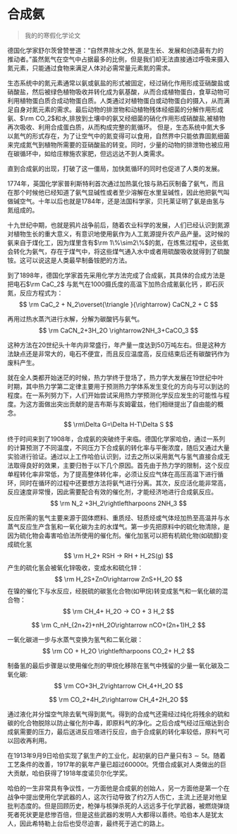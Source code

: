 # **合成氨**

> 我的的寒假化学论文

德国化学家舒尔茨曾赞誉道：“自然界除水之外, 氮是生长、发展和创造最有力的推动者。”虽然氮气在空气中占据最多的比例，但是我们却无法直接通过呼吸来摄入氮元素，只能通过食物来满足人体对必需常量元素氮的需求。

生态系统中的氮元素通常以氨或氨盐的形式被固定，经过硝化作用形成亚硝酸盐或硝酸盐，然后被绿色植物吸收并转化成为氨基酸，从而合成植物蛋白，食草动物可利用植物蛋白质合成动物蛋白质。人类通过对植物蛋白或动物蛋白的摄入，从而满足自身对氮元素的需求。最后动物的排泄物和动植物残体经细菌的分解作用形成氨、$\rm CO_2$和水,排放到土壤中的氨又经细菌的硝化作用形成硝酸盐,被植物再次吸收、利用合成蛋白质，从而构成完整的氮循环。 但是，生态系统中氮大多以氮气的形式存在，为了让空气中的氮变得可以食用，自然界中只能依靠固氮细菌来完成氮气到植物所需要的亚硝酸盐的转变。同时，少量的动物的排泄物也被应用在碳循环中，如给庄稼施农家肥，但远远达不到人类需求。

直到合成氨的出现，打破了这一僵局，加快氮循环的同时也促进了人类的发展。

1774年，英国化学家普利斯特利首次通过加热氯化铵与熟石灰制备了氨气，而且在那个时候他已经知道了氨气显碱性或者至少溶解在水里呈碱性，因此他把氨气叫做碱空气。十年以后也就是1784年，还是法国科学家，贝托莱证明了氨是由氢与氮组成的。

十九世纪中期，也就是鸦片战争前后，随着农业科学的发展，人们已经认识到氮源对植物生长的重大意义，有意识地使用氨作为人工氮源提升农产品产量。这时候的氨来自于煤化工，因为煤里含有$\rm 1\%\sim2\%$的氮，在炼焦过程中，这些氮会转化为氨气，存在于煤气中，将这些煤气通入水中或者用硫酸吸收就得到了硫酸铵。这可以说这是人类最早制备铵肥的方法。

到了1898年，德国化学家首先采用化学方法完成了合成氨，其具体的合成方法是把电石$\rm CaC_2$ 与氮气在1000摄氏度的高温下加热合成氰氨化钙  ，即石灰氮，反应方程式为：
$$
\rm CaC_2 + N_2\overset{\triangle }{\rightarrow}  CaCN_2 + C
$$

再用过热水蒸汽进行水解，分解为碳酸钙与氨气。
$$
\rm CaCN_2+3H_2O \rightarrow2NH_3+CaCO_3
$$

这种方法在20世纪头十年内非常盛行，年产量一度达到50万吨左右。但是这种方法缺点还是非常大的，电石不便宜，而且反应温度高，反应结束后还有碳酸钙作为废料产生。

就在全人类都开始迷茫的时候，热力学终于登场了，热力学大发展在19世纪中叶时期，其中热力学第二定律主要用于预测热力学体系发生变化的方向与可以到达的程度。在一系列努力下，人们开始尝试采用热力学预测化学反应发生的可能性与程度。为这方面做出突出贡献的是吉布斯与亥姆霍兹，他们相继提出了自由能的概念。
$$
\rm\Delta G=\Delta H-T\Delta S 
$$

终于时间来到了1908年，合成氨的突破终于来临。德国化学家哈伯，通过一系列的计算预测了不同温度，不同压力下合成氨的转化率与平衡浓度，随后又通过大量实验进行验证。通过以上工作哈伯认识到，过去之所以采用氮气与氢气直接合成无法取得良好的效果，主要归咎于以下几个原因。首先由于热力学的限制，这个反应单程转化率非常低，为了提高整体转化率，必须让反应气体在高压高温下进行循环，同时在循环的过程中还要想方法将氨气进行分离。其次，反应活化能非常高，反应速度非常慢，因此需要配合有效的催化剂，才能经济地进行合成氨反应。
$$
\rm N_2 +3H_2\rightleftharpoons  2NH_3
$$

反应所需的氢气主要来源于固体燃料、重质烃、轻质烃或气体烃加热至高温并与水蒸气反应生产含氢和一氧化碳为主的水煤气。第一步先把原料中的硫化物清除，是因为硫化物会毒害哈伯法所使用的催化剂。催化加氢可以把有机硫化物(如硫醇)变成硫化氢
$$
\rm H_2+ RSH → RH + H_2S(g)
$$
产生的硫化氢会被氧化锌吸收，变成水和硫化锌：
$$
\rm H_2S+ZnO\rightarrow ZnS+H_2O
$$
在镍的催化下与水反应，经脱硫的碳氢化合物(如甲烷)转变成氢气和一氧化碳的混合物：
$$
\rm CH_4+ H_2O → CO + 3 H_2
$$

$$
\rm C_nH_{2n+2}+nH_2O\rightarrow nCO+(2n+1)H_2
$$

一氧化碳进一步与水蒸气变换为氢气和二氧化碳：
$$
\rm CO + H_2O \rightleftharpoons CO_2+ H_2
$$

制备氢的最后步骤是以使用催化剂的甲烷化移除在氢气中残留的少量一氧化碳及二氧化碳:
$$
\rm CO+3H_2\rightarrow CH_4+H_2O
$$

$$
\rm CO_2+4H_2\rightarrow CH_4+2H_2O
$$

通过液化并分馏空气除去氧气得到氮气。得到的合成气还需经过纯化将残余的硫和碳的化合物脱除以防止催化剂中毒，即原料气的净化。之后合成气经过压缩达到合成氨需要的压力，最后送进反应塔进行反应，由于合成氨的转化率较低，原料气可以回收再利用。

在1913年9月9日哈伯实现了氨生产的工业化，起初氨的日产量只有$3\sim5t$。随着工艺条件的改善，1917年的氨年产量已超过$60000t$。凭借合成氨对人类做出的巨大贡献，哈伯获得了1918年度诺贝尔化学奖。

哈伯的一生非常具有争议性，一方面他是合成氨的创始人，另一方面他是第一个在战争中提出使用化学武器的人，这次行动导致了约2万人伤亡，主流上还是对他呈批判态度的。但是回顾历史，枪弹与核弹杀死的人远远多于化学武器，被燃烧弹烧死者死状更是悲惨百倍，但是这些武器的发明人大都得以善终。哈伯本人是犹太人，因此希特勒上台后也受尽迫害，最终死于逃亡的路上。

